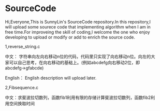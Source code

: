 # SourceCode
Hi,Everyone,This is SunnyLin's SourceCode repository.In this repository,I will upload some sourece code that implementing algorithm when I am in free time.For improveing the skill of coding,I welcome the one who enjoy developing to upload or modify or add to enrich the source code.

1,reverse_string.c

中文：
字符串向左向右移动n位的代码，代码里只实现了向右移动n位。向左的大家可以自己思考，在向右移动的基础上。(例如abcdefg向右移动2位，即abcdefg->gfabcde)

English：
English description will upload later. 

2,Fibsequence.c

中文：求斐波拉切数列，函数fib1利用有限的存储计算斐波拉切数列，函数fib2利用空间换取时间
